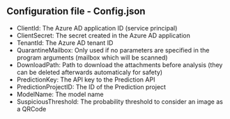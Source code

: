 ## Configuration file - Config.json

- ClientId: The Azure AD application ID (service principal)
- ClientSecret: The secret created in the Azure AD application
- TenantId: The Azure AD tenant ID
- QuarantineMailbox: Only used if no parameters are specified in the program arguments (mailbox which will be scanned)
- DownloadPath: Path to download the attachments before analysis (they can be deleted afterwards automaticaly for safety)
- PredictionKey: The API key to the Prediction API
- PredictionProjectID: The ID of the Prediction project
- ModelName: The model name
- SuspiciousThreshold: The probability threshold to consider an image as a QRCode

